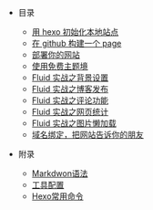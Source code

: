 * 目录  
  * [用 hexo 初始化本地站点](第一节)
  * [在 github 构建一个 page](第二节)
  * [部署你的网站](第三节)
  * [使用免费主题境](第四节)
  * [Fluid 实战之背景设置](第一节)
  * [Fluid 实战之博客发布](第一节)
  * [Fluid 实战之评论功能](第一节)
  * [Fluid 实战之网页统计](第一节)
  * [Fluid 实战之图片懒加载](第一节)
  * [域名绑定，把网站告诉你的朋友](第一节)

* 附录
    * [Markdwon语法](Markdown)
    * [工具配置](工具使用)
    * [Hexo常用命令](Hexo常用命令)